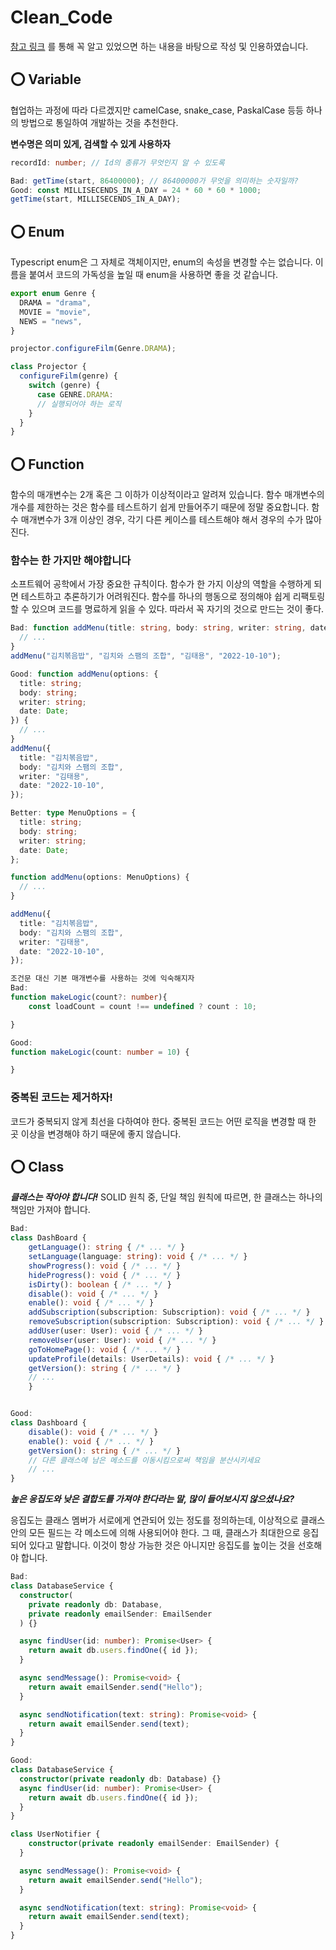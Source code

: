 # Clean_Code

[참고 링크](https://github.com/738/clean-code-typescript#%EC%86%8C%EA%B0%9C) 를 통해 꼭 알고 있었으면 하는 내용을 바탕으로 작성 및 인용하였습니다.

## ⭕️ Variable

협업하는 과정에 따라 다르겠지만 camelCase, snake_case, PaskalCase 등등 하나의 방법으로 통일하여 개발하는 것을 추천한다.

**변수명은 의미 있게, 검색할 수 있게 사용하자**

```typescript
recordId: number; // Id의 종류가 무엇인지 알 수 있도록

Bad: getTime(start, 86400000); // 86400000가 무엇을 의미하는 숫자일까?
Good: const MILLISECENDS_IN_A_DAY = 24 * 60 * 60 * 1000;
getTime(start, MILLISECENDS_IN_A_DAY);
```

## ⭕️ Enum

Typescript enum은 그 자체로 객체이지만, enum의 속성을 변경할 수는 없습니다.
이름을 붙여서 코드의 가독성을 높일 때 enum을 사용하면 좋을 것 같습니다.

```typescript
export enum Genre {
  DRAMA = "drama",
  MOVIE = "movie",
  NEWS = "news",
}

projector.configureFilm(Genre.DRAMA);

class Projector {
  configureFilm(genre) {
    switch (genre) {
      case GENRE.DRAMA:
      // 실행되어야 하는 로직
    }
  }
}
```

## ⭕️ Function

함수의 매개변수는 2개 혹은 그 이하가 이상적이라고 알려져 있습니다. 함수 매개변수의 개수를 제한하는 것은 함수를 테스트하기 쉽게 만들어주기 때문에 정말 중요합니다. 함수 매개변수가 3개 이상인 경우, 각기 다른 케이스를 테스트해야 해서 경우의 수가 많아진다.

### **함수는 한 가지만 해야합니다**

소프트웨어 공학에서 가장 중요한 규칙이다. 함수가 한 가지 이상의 역할을 수행하게 되면 테스트하고 추론하기가 어려워진다. 함수를 하나의 행동으로 정의해야 쉽게 리팩토링할 수 있으며 코드를 명료하게 읽을 수 있다. 따라서 꼭 자기의 것으로 만드는 것이 좋다.

```typescript
Bad: function addMenu(title: string, body: string, writer: string, date: Date) {
  // ...
}
addMenu("김치볶음밥", "김치와 스팸의 조합", "김태용", "2022-10-10");

Good: function addMenu(options: {
  title: string;
  body: string;
  writer: string;
  date: Date;
}) {
  // ...
}
addMenu({
  title: "김치볶음밥",
  body: "김치와 스팸의 조합",
  writer: "김태용",
  date: "2022-10-10",
});

Better: type MenuOptions = {
  title: string;
  body: string;
  writer: string;
  date: Date;
};

function addMenu(options: MenuOptions) {
  // ...
}

addMenu({
  title: "김치볶음밥",
  body: "김치와 스팸의 조합",
  writer: "김태용",
  date: "2022-10-10",
});
```

```typescript
조건문 대신 기본 매개변수를 사용하는 것에 익숙해지자
Bad:
function makeLogic(count?: number){
    const loadCount = count !== undefined ? count : 10;

}

Good:
function makeLogic(count: number = 10) {

}
```

### **중복된 코드는 제거하자!**

코드가 중복되지 않게 최선을 다하여야 한다.
중복된 코드는 어떤 로직을 변경할 때 한 곳 이상을 변경해야 하기 때문에 좋지 않습니다.

## ⭕️ Class

**_클래스는 작아야 합니다!_**
SOLID 원칙 중, 단일 책임 원칙에 따르면, 한 클래스는 하나의 책임만 가져야 합니다.

```Typescript
Bad:
class DashBoard {
    getLanguage(): string { /* ... */ }
    setLanguage(language: string): void { /* ... */ }
    showProgress(): void { /* ... */ }
    hideProgress(): void { /* ... */ }
    isDirty(): boolean { /* ... */ }
    disable(): void { /* ... */ }
    enable(): void { /* ... */ }
    addSubscription(subscription: Subscription): void { /* ... */ }
    removeSubscription(subscription: Subscription): void { /* ... */ }
    addUser(user: User): void { /* ... */ }
    removeUser(user: User): void { /* ... */ }
    goToHomePage(): void { /* ... */ }
    updateProfile(details: UserDetails): void { /* ... */ }
    getVersion(): string { /* ... */ }
    // ...
    }


Good:
class Dashboard {
    disable(): void { /* ... */ }
    enable(): void { /* ... */ }
    getVersion(): string { /* ... */ }
    // 다른 클래스에 남은 메소드를 이동시킴으로써 책임을 분산시키세요
    // ...
}
```

**_높은 응집도와 낮은 결합도를 가져야 한다라는 말, 많이 들어보시지 않으셨나요?_**<br>

응집도는 클래스 멤버가 서로에게 연관되어 있는 정도를 정의하는데, 이상적으로 클래스 안의 모든 필드는 각 메소드에 의해 사용되어야 한다. 그 때, 클래스가 최대한으로 응집되어 있다고 말합니다. 이것이 항상 가능한 것은 아니지만 응집도를 높이는 것을 선호해야 합니다.

```Typescript
Bad:
class DatabaseService {
  constructor(
    private readonly db: Database,
    private readonly emailSender: EmailSender
  ) {}

  async findUser(id: number): Promise<User> {
    return await db.users.findOne({ id });
  }

  async sendMessage(): Promise<void> {
    return await emailSender.send("Hello");
  }

  async sendNotification(text: string): Promise<void> {
    return await emailSender.send(text);
  }
}

Good:
class DatabaseService {
  constructor(private readonly db: Database) {}
  async findUser(id: number): Promise<User> {
    return await db.users.findOne({ id });
  }
}

class UserNotifier {
    constructor(private readonly emailSender: EmailSender) {
  }

  async sendMessage(): Promise<void> {
    return await emailSender.send("Hello");
  }

  async sendNotification(text: string): Promise<void> {
    return await emailSender.send(text);
  }
}
```
